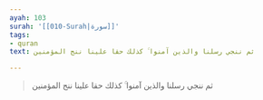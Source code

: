 ```yaml
---
ayah: 103
surah: '[[010-Surah|سورة]]'
tags:
- quran
text: ثم ننجي رسلنا والذين آمنوا ۚ كذلك حقا علينا ننج المؤمنين

---
```

> ثم ننجي رسلنا والذين آمنوا ۚ كذلك حقا علينا ننج المؤمنين
